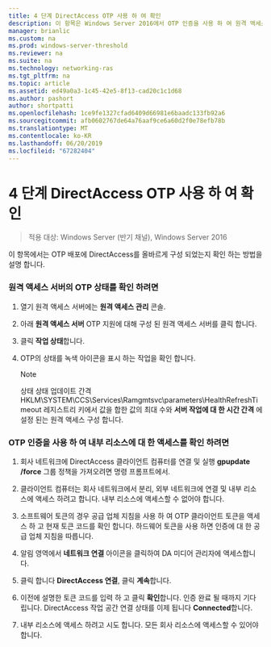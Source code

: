 ```yaml
---
title: 4 단계 DirectAccess OTP 사용 하 여 확인
description: 이 항목은 Windows Server 2016에서 OTP 인증을 사용 하 여 원격 액세스 배포 가이드의 일부입니다.
manager: brianlic
ms.custom: na
ms.prod: windows-server-threshold
ms.reviewer: na
ms.suite: na
ms.technology: networking-ras
ms.tgt_pltfrm: na
ms.topic: article
ms.assetid: ed49a0a3-1c45-42e5-8f13-cad20c1c1d68
ms.author: pashort
author: shortpatti
ms.openlocfilehash: 1ce9fe1327cfad6409d66981e6baadc133fb92a6
ms.sourcegitcommit: afb0602767de64a76aaf9ce6a60d2f0e78efb78b
ms.translationtype: MT
ms.contentlocale: ko-KR
ms.lasthandoff: 06/20/2019
ms.locfileid: "67282404"
---
```

# <a name="step-4-verify-directaccess-with-otp"></a>4 단계 DirectAccess OTP 사용 하 여 확인

>적용 대상: Windows Server (반기 채널), Windows Server 2016

이 항목에서는 OTP 배포에 DirectAccess를 올바르게 구성 되었는지 확인 하는 방법을 설명 합니다.
  
### <a name="to-verify-otp-health-on-the-remote-access-server"></a>원격 액세스 서버의 OTP 상태를 확인 하려면

1. 열기 원격 액세스 서버에는 **원격 액세스 관리** 콘솔.  

2. 아래 **원격 액세스 서버** OTP 지원에 대해 구성 된 원격 액세스 서버를 클릭 합니다.  

3. 클릭 **작업 상태**합니다.  

4. OTP의 상태를 녹색 아이콘을 표시 하는 작업을 확인 합니다.  
  
    > [!NOTE]  
    > 상태 상태 업데이트 간격 HKLM\SYSTEM\CCS\Services\Ramgmtsvc\parameters\HealthRefreshTimeout 레지스트리 키에서 값을 합한 값의 최대 수와 **서버 작업에 대 한 시간 간격** 에 설정 된는 원격 액세스 구성 합니다.  
  
### <a name="to-verify-access-to-internal-resources-using-otp-authentication"></a>OTP 인증을 사용 하 여 내부 리소스에 대 한 액세스를 확인 하려면  
  
1.  회사 네트워크에 DirectAccess 클라이언트 컴퓨터를 연결 및 실행 **gpupdate /force** 그룹 정책을 가져오려면 명령 프롬프트에서.  
  
2.  클라이언트 컴퓨터는 회사 네트워크에서 분리, 외부 네트워크에 연결 및 내부 리소스에 액세스 하려고 합니다. 내부 리소스에 액세스할 수 없어야 합니다.  
  
3.  소프트웨어 토큰의 경우 공급 업체 지침을 사용 하 여 OTP 클라이언트 토큰을 액세스 하 고 현재 토큰 코드를 확인 합니다. 하드웨어 토큰을 사용 하면 인증에 대 한 공급 업체 지침을 따릅니다.  
  
4.  알림 영역에서 **네트워크 연결** 아이콘을 클릭하여 DA 미디어 관리자에 액세스합니다.  
  
5.  클릭 합니다 **DirectAccess 연결**, 클릭 **계속**합니다.  
  
6.  이전에 설명한 토큰 코드를 입력 하 고 클릭 **확인**합니다. 인증 완료 될 때까지 기다립니다. DirectAccess 작업 공간 연결 상태를 이제 됩니다 **Connected**합니다.  
  
7.  내부 리소스에 액세스 하려고 시도 합니다. 모든 회사 리소스에 액세스할 수 있어야 합니다.  
  


